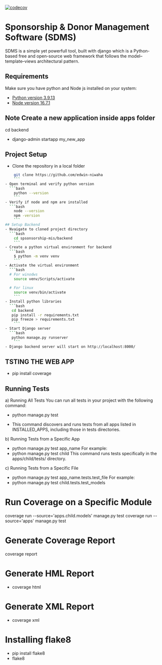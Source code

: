 [![codecov](https://codecov.io/gh/edwin-niwaha/sponsorship_mis/graph/badge.svg?token=S0TZOCC74E)](https://codecov.io/gh/edwin-niwaha/sponsorship_mis)
# Sponsorship & Donor Management Software (SDMS)

SDMS is a simple yet powerfull tool, built with django which is a Python-based free and open-source web framework that follows the model–template–views architectural pattern.

## Requirements
Make sure you have python and Node js installed on your system:
- [Python version 3.9.13](https://www.python.org/downloads/release/python-3913/) 
- [Node version 16.7.1](https://nodejs.org/en/download/)

## Note Create a new application inside apps folder
cd backend
- django-admin startapp my_new_app

## Project Setup

- Clone the repository in a local folder
```bash
    git clone https://github.com/edwin-niwaha
    ```
- Open terminal and verify python version
  ```bash
    python --version
    ```
- Verify if node and npm are installed
  ```bash
    node --version
    npm -version
    ```
## Setup Backend
- Nvaigate to cloned project directory
  ```bash
    cd spsonsorship-mis/backend
    ```
- Create a python virtual environment for backend
  ```bash
    $ python -m venv venv
    ```
- Activate the virtual environment
  ```bash
  # For winodws
    source venv/Scripts/activate
    
  # For linux
    source venv/bin/activate
    ```
- Install python libraries
  ```bash
   cd backend
   pip install -r requirements.txt
   pip freeze > requirements.txt
    ```
- Start Django server
  ```bash
   python manage.py runserver
    ```
- Django backend server will start on http://localhost:8000/
```

## TSTING THE WEB APP
- pip install coverage


##  Running Tests
a) Running All Tests
You can run all tests in your project with the following command:
- python manage.py test
* This command discovers and runs tests from all apps listed in INSTALLED_APPS, including those in tests directories.

b) Running Tests from a Specific App
- python manage.py test app_name
For example:
- python manage.py test child
This command runs tests specifically in the apps/child/tests/ directory.

c) Running Tests from a Specific File
- python manage.py test app_name.tests.test_file
For example:
- python manage.py test child.tests.test_models

# Run Coverage on a Specific Module
coverage run --source='apps.child.models' manage.py test
coverage run --source='apps' manage.py test

# Generate Coverage Report
coverage report

# Generate HML Report
- coverage html

# Generate XML Report
- coverage xml

# Installing flake8
- pip install flake8
- flake8
